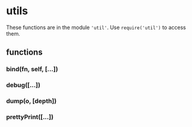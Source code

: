 # utils

These functions are in the module `'util'`. Use `require('util')` to access
them.

## functions

### bind(fn, self, [...])

### debug([...])

### dump(o, [depth])

### prettyPrint([...])

